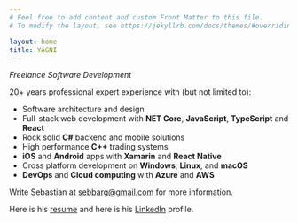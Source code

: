 ```yaml
---
# Feel free to add content and custom Front Matter to this file.
# To modify the layout, see https://jekyllrb.com/docs/themes/#overriding-theme-defaults

layout: home
title: YAGNI
---
```


_Freelance Software Development_

20+ years professional expert experience with (but not limited to):

- Software architecture and design
- Full-stack web development with **NET Core**, **JavaScript**, **TypeScript** and **React**
- Rock solid **C#** backend and mobile solutions
- High performance **C++** trading systems
- **iOS** and **Android** apps with **Xamarin** and **React Native**
- Cross platform development on **Windows**, **Linux**, and **macOS**
- **DevOps** and **Cloud computing** with **Azure** and **AWS**

Write Sebastian at [sebbarg@gmail.com](mailto:sebbarg@gmail.com) for more information.

Here is his [resume](https://www.sebbarg.dk/cv) and here is his [LinkedIn](https://www.linkedin.com/in/sebastian-bargmann) profile. 